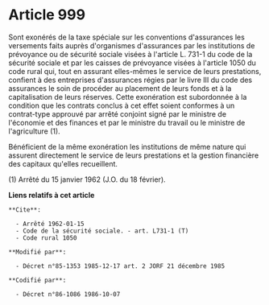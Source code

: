 # Article 999

Sont exonérés de la taxe spéciale sur les conventions d'assurances les versements faits auprès d'organismes d'assurances par
les institutions de prévoyance ou de sécurité sociale visées à l'article L. 731-1 du code de la sécurité sociale et par les
caisses de prévoyance visées à l'article 1050 du code rural qui, tout en assurant elles-mêmes le service de leurs
prestations, confient à des entreprises d'assurances régies par le livre III du code des assurances le soin de procéder au
placement de leurs fonds et à la capitalisation de leurs réserves. Cette exonération est subordonnée à la condition que les
contrats conclus à cet effet soient conformes à un contrat-type approuvé par arrêté conjoint signé par le ministre de
l'économie et des finances et par le ministre du travail ou le ministre de l'agriculture (1).

Bénéficient de la même exonération les institutions de même nature qui assurent directement le service de leurs prestations
et la gestion financière des capitaux qu'elles recueillent.

(1) Arrêté du 15 janvier 1962 (J.O. du 18 février).

**Liens relatifs à cet article**

	**Cite**:

	  - Arrêté 1962-01-15
	  - Code de la sécurité sociale. - art. L731-1 (T)
	  - Code rural 1050

	**Modifié par**:

	  - Décret n°85-1353 1985-12-17 art. 2 JORF 21 décembre 1985

	**Codifié par**:

	  - Décret n°86-1086 1986-10-07

